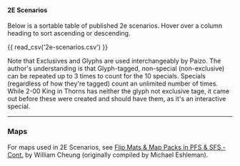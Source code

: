 #### 2E Scenarios
Below is a sortable table of published 2e scenarios. Hover over a column heading to sort ascending or descending. 

<!-- Need to add this div before the table to make it sortable because you can't add a class -->
<div class="sortable-table"></div> 

{{ read_csv('2e-scenarios.csv') }}

Note that Exclusives and Glyphs are used interchangeably by Paizo. The author's understanding is that Glyph-tagged, non-special (non-exclusive) can be repeated up to 3 times to count for the 10 specials. Specials (regardless of how they're tagged) count an unlimited number of times. While 2-00 King in Thorns has neither the glyph not exclusive tage, it came out before these were created and should have them, as it's an interactive special.

----
### Maps

For maps used in 2E Scenarios, see [Flip Mats & Map Packs in PFS & SFS - Cont.](https://docs.google.com/spreadsheets/d/1_GgzDrV6lOSKTqBxhd1HBdutR_l_nU_EH4pnZeHadjE/edit#gid=300247499) by William Cheung (originally compiled by Michael Eshleman).
